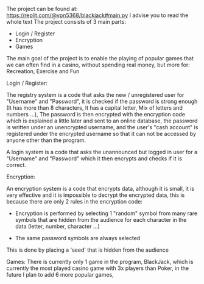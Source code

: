 The project can be found at: https://replit.com/@vpn5368/blackjack#main.py
I advise you to read the whole text
The project consists of 3 main parts:
- Login / Register
- Encryption
- Games



The main goal of the project is to enable the playing of popular games that we can often find in a casino, without spending real money, but more for: Recreation, Exercise and Fun



Login / Register:



The registry system is a code that asks the new / unregistered user for "Username" and "Password", it is checked if the password is strong enough (It has more than 8 characters, It has a capital letter, Mix of letters and numbers ...),
The password is then encrypted with the encryption code which is explained a little later and sent to an online database, the password is written under an unencrypted username,
and the user's "cash account" is registered under the encrypted username so that it can not be accessed by anyone other than the program.



A login system is a code that asks the unannounced but logged in user for a "Username" and "Password" which it then encrypts and checks if it is correct.



Encryption:



An encryption system is a code that encrypts data, although it is small, it is very effective and it is impossible to decrypt the encrypted data, this is because there are only 2 rules in the encryption code:
- Encryption is performed by selecting 1 "random" symbol from many rare symbols that are hidden from the audience for each character in the data (letter, number, character ...)

- The same password symbols are always selected

This is done by placing a 'seed' that is hidden from the audience



Games:
There is currently only 1 game in the program, BlackJack, which is currently the most played casino game with 3x players than Poker, in the future I plan to add 6 more popular games,
